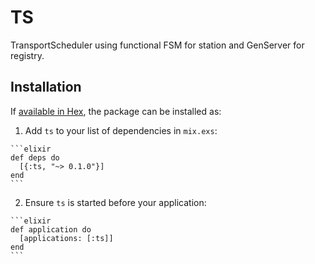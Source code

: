 # TS

TransportScheduler using functional FSM for station and GenServer for registry.

## Installation

If [available in Hex](https://hex.pm/docs/publish), the package can be installed as:

  1. Add `ts` to your list of dependencies in `mix.exs`:

    ```elixir
    def deps do
      [{:ts, "~> 0.1.0"}]
    end
    ```

  2. Ensure `ts` is started before your application:

    ```elixir
    def application do
      [applications: [:ts]]
    end
    ```

